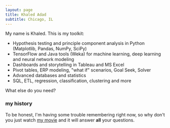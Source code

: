 ```yaml
---
layout: page
title: Khaled Adad
subtitle: Chicago, IL
---
```


My name is Khaled. This is my toolkit:

- Hypothesis testing and principle component analysis in Python (Matplotlib, Pandas, NumPy, SciPy)
- TensorFlow and Java tools (Weka) for machine learning, deep learning and neural network modeling
- Dashboards and storytelling in Tableau and MS Excel 
- Pivot tables, ERP modeling, "what if" scenarios, Goal Seek, Solver
- Advanced databases and statistics
- SQL, ETL, regression, classification, clustering and more

What else do you need?

### my history

To be honest, I'm having some trouble remembering right now, so why don't you just watch [my movie](http://en.wikipedia.org/wiki/The_Princess_Bride_%28film%29) and it will answer **all** your questions.
